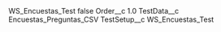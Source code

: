 <?xml version="1.0" encoding="UTF-8"?>
<CustomMetadata xmlns="http://soap.sforce.com/2006/04/metadata" xmlns:xsi="http://www.w3.org/2001/XMLSchema-instance" xmlns:xsd="http://www.w3.org/2001/XMLSchema">
    <label>WS_Encuestas_Test</label>
    <protected>false</protected>
    <values>
        <field>Order__c</field>
        <value xsi:type="xsd:double">1.0</value>
    </values>
    <values>
        <field>TestData__c</field>
        <value xsi:type="xsd:string">Encuestas_Preguntas_CSV</value>
    </values>
    <values>
        <field>TestSetup__c</field>
        <value xsi:type="xsd:string">WS_Encuestas_Test</value>
    </values>
</CustomMetadata>
